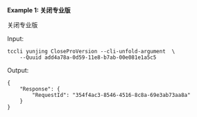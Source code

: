 **Example 1: 关闭专业版**

关闭专业版

Input: 

```
tccli yunjing CloseProVersion --cli-unfold-argument  \
    --Quuid add4a78a-0d59-11e8-b7ab-00e081e1a5c5
```

Output: 
```
{
    "Response": {
        "RequestId": "354f4ac3-8546-4516-8c8a-69e3ab73aa8a"
    }
}
```

